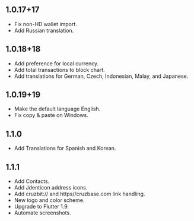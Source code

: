 ## 1.0.17+17

- Fix non-HD wallet import.
- Add Russian translation.

## 1.0.18+18

- Add preference for local currency.
- Add total transactions to block chart.
- Add translations for German, Czech, Indonesian, Malay, and Japanese.

## 1.0.19+19

- Make the default language English.
- Fix copy & paste on Windows.

## 1.1.0

- Add Translations for Spanish and Korean.

## 1.1.1

- Add Contacts.
- Add Jdenticon address icons.
- Add cruzbit:// and https//cruzbase.com link handling.
- New logo and color scheme.
- Upgrade to Flutter 1.9.
- Automate screenshots.

